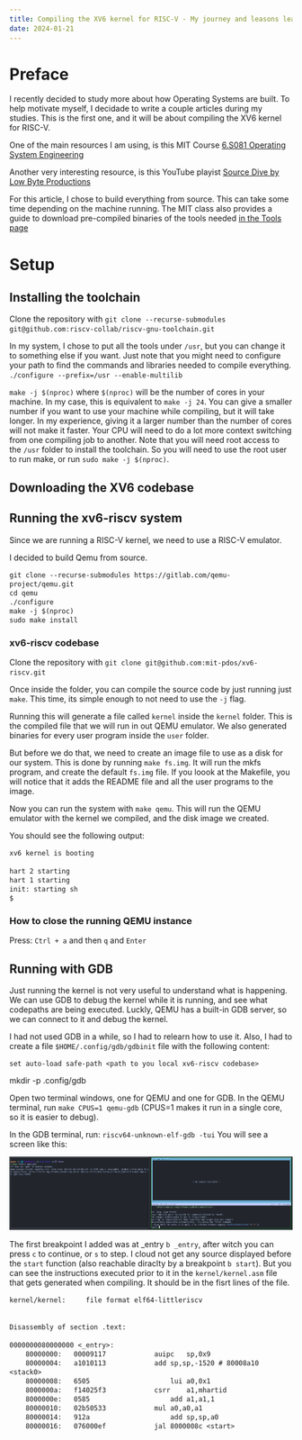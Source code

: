 ```yaml
---
title: Compiling the XV6 kernel for RISC-V - My journey and leasons learned
date: 2024-01-21
---
```


# Preface

I recently decided to study more about how Operating Systems are built.
To help motivate myself, I decidade to write a couple articles during my studies.
This is the first one, and it will be about compiling the XV6 kernel for RISC-V.

One of the main resources I am using, is this MIT Course [6.S081 Operating System Engineering](https://learncs.me/mit/6.s081)

Another very interesting resource, is this YouTube playist [Source Dive by Low Byte Productions](https://www.youtube.com/playlist?list=PLP29wDx6QmW4Mw8mgvP87Zk33LRcKA9bl)

For this article, I chose to build everything from source. This can take some time depending on the machine running. The MIT class also provides a guide to download pre-compiled binaries of the tools needed [in the Tools page](https://pdos.csail.mit.edu/6.828/2020/tools.html)

# Setup

## Installing the toolchain


Clone the repository with 
`git clone --recurse-submodules  git@github.com:riscv-collab/riscv-gnu-toolchain.git`

In my system, I chose to put all the tools under `/usr`, but you can change it to something else if you want. 
Just note that you might need to configure your path to find the commands and libraries needed to compile everything.
`./configure --prefix=/usr --enable-multilib`

`make -j $(nproc)` where `$(nproc)` will be the number of cores in your machine. In my case, this is equivalent to `make -j 24`. 
You can give a smaller number if you want to use your machine while compiling, but it will take longer. 
In my experience, giving it a larger number than the number of cores will not make it faster. 
Your CPU will need to do a lot more context switching from one compiling job to another.
Note that you will need root access to the `/usr` folder to install the toolchain. So you will need to use the root user to run make, or run `sudo make -j $(nproc)`.


## Downloading the XV6 codebase



## Running the xv6-riscv system
Since we are running a RISC-V kernel, we need to use a RISC-V emulator.

I decided to build Qemu from source. 
```
git clone --recurse-submodules https://gitlab.com/qemu-project/qemu.git
cd qemu
./configure
make -j $(nproc)
sudo make install
```

### xv6-riscv codebase
Clone the repository with
`git clone git@github.com:mit-pdos/xv6-riscv.git`

Once inside the folder, you can compile the source code by just running just `make`.
This time, its simple enough to not need to use the `-j` flag.

Running this will generate a file called `kernel` inside the `kernel` folder.
This is the compiled file that we will run in out QEMU emulator.
We also generated binaries for every user program inside the `user` folder.

But before we do that, we need to create an image file to use as a disk for our system.
This is done by running `make fs.img`. It will run the mkfs program, and create the default `fs.img` file. 
If you loook at the Makefile, you will notice that it adds the README file and all the user programs to the image.

Now you can run the system with `make qemu`. This will run the QEMU emulator with the kernel we compiled, and the disk image we created.

You should see the following output:


```
xv6 kernel is booting

hart 2 starting
hart 1 starting
init: starting sh
$
```

### How to close the running QEMU instance
Press: `Ctrl + a` and then `q` and `Enter`


## Running with GDB

Just running the kernel is not very useful to understand what is happening.
We can use GDB to debug the kernel while it is running, and see what codepaths are being executed.
Luckly, QEMU has a built-in GDB server, so we can connect to it and debug the kernel.

I had not used GDB in a while, so I had to relearn how to use it. Also, I had to create a  file `$HOME/.config/gdb/gdbinit` file with the following content:
```
set auto-load safe-path <path to you local xv6-riscv codebase> 
```
mkdir -p .config/gdb

Open two terminal windows, one for QEMU and one for GDB.
In the QEMU terminal, run `make CPUS=1 qemu-gdb` (CPUS=1 makes it run in a single core, so it is easier to debug).

In the GDB terminal, run: `riscv64-unknown-elf-gdb -tui`
You will see a screen like this:

![QEMU and GDB on terminal screenshot](./xv6-riscv-gdb.jpg)

The first breakpoint I added was at _entry `b _entry`, after witch you can press `c` to continue, or `s` to step.
I cloud not get any source displayed before the `start` function (also reachable diraclty by a breakpoint `b start`). 
But you can see the instructions executed prior to it in the `kernel/kernel.asm` file that gets generated when compiling. It should be in the fisrt lines of the file.

```
kernel/kernel:     file format elf64-littleriscv


Disassembly of section .text:

0000000080000000 <_entry>:
    80000000:	00009117          	auipc	sp,0x9
    80000004:	a1010113          	add	sp,sp,-1520 # 80008a10 <stack0>
    80000008:	6505                	lui	a0,0x1
    8000000a:	f14025f3          	csrr	a1,mhartid
    8000000e:	0585                	add	a1,a1,1
    80000010:	02b50533          	mul	a0,a0,a1
    80000014:	912a                	add	sp,sp,a0
    80000016:	076000ef          	jal	8000008c <start>
```

